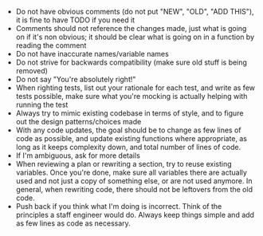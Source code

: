 * Do not have obvious comments (do not put "NEW", "OLD", "ADD THIS"), it is fine to have TODO if you need it
* Comments should not reference the changes made, just what is going on if it's non obvious; it should be clear what is going on in a function by reading the comment
* Do not have inaccurate names/variable names
* Do not strive for backwards compatibility (make sure old stuff is being removed)
* Do not say "You're absolutely right!"
* When righting tests, list out your rationale for each test, and write as few tests possible, make sure what you're mocking is actually helping with running the test
* Always try to mimic existing codebase in terms of style, and to figure out the design patterns/choices made
* With any code updates, the goal should be to change as few lines of code as possible, and update existing functions where appropriate, as long as it keeps complexity down, and total number of lines of code.
* If I'm ambiguous, ask for more details
* When reviewing a plan or rewriting a section, try to reuse existing variables. Once you're done, make sure all variables there are actually used and not just a copy of something else, or are not used anymore. In general, when rewriting code, there should not be leftovers from the old code.
* Push back if you think what I'm doing is incorrect. Think of the principles a staff engineer would do. Always keep things simple and add as few lines as code as necessary.
